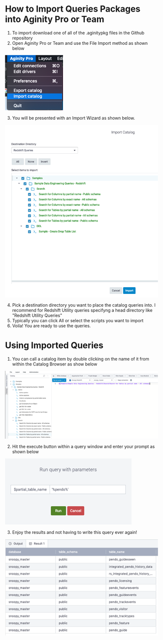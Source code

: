 # How to Import Queries Packages into Aginity Pro or Team

1. To import download one of all of the <name>.aginitypkg files in the Github repository
2. Open Aginity Pro or Team and use the File Import method as shown below

![File Import Image!](/images/importPkg.png "Import Aginity Catalog Package")

3. You will be presented with an Import Wizard as shown below.

![File Import Wizard!](/images/ImportWiz.png "Import Aginity Catalog Package Wizard")

4. Pick a destination directory you want to place the catalog queries into.  I recommend for Redshift Utility queries specifyng a head directory like "Redshift Utility Queries"
5. Typically you can click All or select the scripts you want to import
6. Voila!  You are ready to use the queries.

# Using Imported Queries

1. You can call a catalog item by double clicking on the name of it from within the Catalog Browser as show below

![Reference Catalog!](/images/dblClick.png "Call Catalog")

2. Hit the execute button within a query window and enter your prompt as shown below

![Parameter!](/images/pickParam.png "Enter Parameter")

3. Enjoy the results and not having to write this query ever again!

![View Results!](/images/viewResult.png "View Results")
